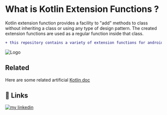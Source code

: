 # What is Kotlin Extension Functions ?
Kotlin extension function provides a facility to "add" methods to class without inheriting a class or using any type of design pattern. The created extension functions are used as a regular function inside that class.


```diff
+ this repository contains a variety of extension functions for android projects.
```




![Logo](https://thetechstack.net/assets/images/banners/kotlin-extension-function.png)





## Related

Here are some related artificial [Kotlin doc](https://kotlinlang.org/docs/extensions.html)





## 🔗 Links
[![my linkedin](https://img.shields.io/badge/linkedin-0A66C2?style=for-the-badge&logo=linkedin&logoColor=white)](https://www.linkedin.com/in/mohsen-abedini-55178b1a1)
